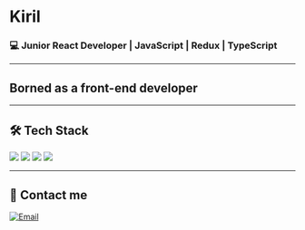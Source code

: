 # Kiril 
### 💻 Junior React Developer | JavaScript | Redux | TypeScript 

---

## Borned as a front-end developer

---

## 🛠️ Tech Stack  
<p align="left">
  <img src="https://img.shields.io/badge/-JavaScript-F7DF1E?style=flat-square&logo=javascript&logoColor=black" />
  <img src="https://img.shields.io/badge/-React-61DAFB?style=flat-square&logo=react&logoColor=black" />
  <img src="https://img.shields.io/badge/-Redux-764ABC?style=flat-square&logo=redux&logoColor=white" />
  <img src="https://img.shields.io/badge/-TypeScript-007ACC?style=flat-square&logo=typescript&logoColor=white" />
</p>

---

## 🤝 Contact me
[![Email](https://img.shields.io/badge/-Gmail-red?style=flat-square&logo=Gmail&logoColor=white)](mailto:keras1n.business@gmail.com)  
